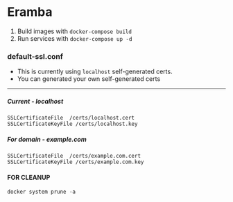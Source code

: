 # Eramba

1. Build images with `docker-compose build`
2. Run services with `docker-compose up -d`

### default-ssl.conf

- This is currently using `localhost` self-generated certs.
- You can generated your own self-generated certs

------------------------------
#####  Current - localhost

```
SSLCertificateFile	/certs/localhost.cert
SSLCertificateKeyFile /certs/localhost.key
```

##### For domain - example.com
```
SSLCertificateFile	/certs/example.com.cert
SSLCertificateKeyFile /certs/example.com.key
```


#### FOR CLEANUP

```
docker system prune -a
```
